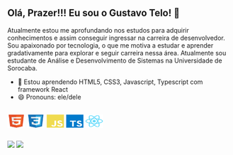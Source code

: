 ## Olá, Prazer!!! Eu sou o Gustavo Telo! 👋

 Atualmente estou me aprofundando nos estudos para adquirir conhecimentos e assim conseguir ingressar na carreira de desenvolvedor. Sou apaixonado por tecnologia, o que me motiva a estudar e aprender gradativamente para explorar e seguir carreira nessa área. Atualmente sou estudante de Análise e Desenvolvimento de Sistemas na Universidade de Sorocaba.
- 🌱 Estou aprendendo HTML5, CSS3, Javascript, Typescript com framework React
- 😄 Pronouns: ele/dele

 <div style="display: inline_block"><br>
<img align="center" alt="HTML" height="30" width="40" src="https://raw.githubusercontent.com/devicons/devicon/master/icons/html5/html5-original.svg">
<img align="center" alt="CSS" height="30" width="40" src="https://raw.githubusercontent.com/devicons/devicon/master/icons/css3/css3-original.svg">
<img align="center" alt="Js" height="30" width="40" src="https://raw.githubusercontent.com/devicons/devicon/master/icons/javascript/javascript-plain.svg">
<img align="center" alt="Ts" height="30" width="40" src="https://raw.githubusercontent.com/devicons/devicon/master/icons/typescript/typescript-plain.svg">
<img align="center" alt="React" height="30" width="40" src="https://raw.githubusercontent.com/devicons/devicon/master/icons/react/react-original.svg">
 </div>

 ##

 <div>
  <a href = "mailto:gustavotelo007@gmail.com"><img src="https://img.shields.io/badge/-Gmail-%23333?style=for-the-badge&logo=gmail&logoColor=white" target="_blank"></a>
  <a href="https://www.linkedin.com/in/gustavo-telo-797445266/" target="_blank"><img src="https://img.shields.io/badge/-LinkedIn-%230077B5?style=for-the-badge&logo=linkedin&logoColor=white" target="_blank"></a> 
 </div>
